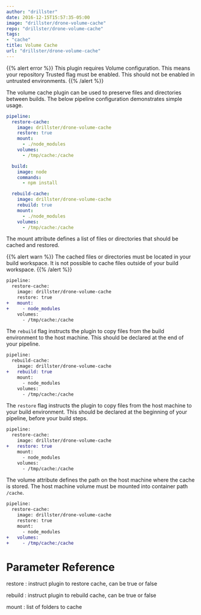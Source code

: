 ```yaml
---
author: "drillster"
date: 2016-12-15T15:57:35-05:00
image: "drillster/drone-volume-cache"
repo: "drillster/drone-volume-cache"
tags:
- "cache"
title: Volume Cache
url: "drillster/drone-volume-cache"
---
```


{{% alert error %}}
This plugin requires Volume configuration. This means your repository Trusted flag must be enabled. This should not be enabled in untrusted environments.
{{% /alert %}}

The volume cache plugin can be used to preserve files and directories between builds. The below pipeline configuration demonstrates simple usage.

```yaml
pipeline:
  restore-cache:
    image: drillster/drone-volume-cache
    restore: true
    mount:
      - ./node_modules
    volumes:
      - /tmp/cache:/cache

  build:
    image: node
    commands:
      - npm install

  rebuild-cache:
    image: drillster/drone-volume-cache
    rebuild: true
    mount:
      - ./node_modules
    volumes:
      - /tmp/cache:/cache
```

The mount attribute defines a list of files or directories that should be cached and restored.

{{% alert warn %}}
The cached files or directories must be located in your build workspace. It is not possible to cache files outside of your build workspace.
{{% /alert %}}

```diff
pipeline:
  restore-cache:
    image: drillster/drone-volume-cache
    restore: true
+   mount:
+     - node_modules
    volumes:
      - /tmp/cache:/cache
```

The `rebuild` flag instructs the plugin to copy files from the build environment to the host machine. This should be declared at the end of your pipeline.

```diff
pipeline:
  rebuild-cache:
    image: drillster/drone-volume-cache
+   rebuild: true
    mount:
      - node_modules
    volumes:
      - /tmp/cache:/cache
```

The `restore` flag instructs the plugin to copy files from the host machine to your build environment. This should be declared at the beginning of your pipeline, before your build steps.

```diff
pipeline:
  restore-cache:
    image: drillster/drone-volume-cache
+   restore: true
    mount:
      - node_modules
    volumes:
      - /tmp/cache:/cache
```

The volume attribute defines the path on the host machine where the cache is stored. The host machine volume must be mounted into container path `/cache`.

```diff
pipeline:
  restore-cache:
    image: drillster/drone-volume-cache
    restore: true
    mount:
      - node_modules
+   volumes:
+     - /tmp/cache:/cache
```

# Parameter Reference

restore
: instruct plugin to restore cache, can be true or false

rebuild
: instruct plugin to rebuild cache, can be true or false

mount
: list of folders to cache
